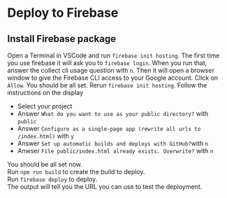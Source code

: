 # Deploy to Firebase
## Install Firebase package
Open a Terminal in VSCode and run `firebase init hosting`. 
The first time you use firebase it will ask you to `firebase login`.
When you run that, answer the collect cli usage question with `n`.
Then it will open a browser window to give the Firebase CLI access to your Google account. Click on `Allow`. You should be all set. Rerun `firebase init hosting`.
Follow the instructions on the display
- Select your project
- Answer `What do you want to use as your public directory?` with `public`
- Answer `Configure as a single-page app (rewrite all urls to /index.html)` with `y`
- Answer `Set up automatic builds and deploys with GitHub?`with `n`
- Anwser `File public/index.html already exists. Overwrite?` with `n`

You should be all set now. \
Run `npm run build` to create the build to deploy. \
Run `firebase deploy` to deploy. \
The output will tell you the URL you can use to test the deployment.